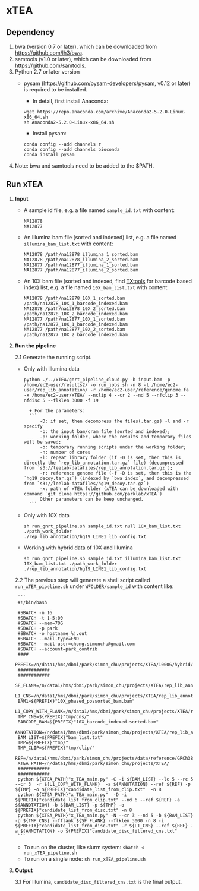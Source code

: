 # xTEA

## Dependency
1. bwa (version 0.7 or later), which can be downloaded from https://github.com/lh3/bwa.
2. samtools (v1.0 or later), which can be downloaded from https://github.com/samtools.
3. Python 2.7 or later version
	+ pysam (https://github.com/pysam-developers/pysam, v0.12 or later) is required to be installed.
	
		+ In detail, first install Anaconda:
		```
		wget https://repo.anaconda.com/archive/Anaconda2-5.2.0-Linux-x86_64.sh
		sh Anaconda2-5.2.0-Linux-x86_64.sh
		```
		
		+ Install pysam:
		```
		conda config --add channels r
		conda config --add channels bioconda
		conda install pysam
		```
4. Note: bwa and samtools need to be added to the $PATH.

## Run xTEA
1. **Input**
	+ A sample id file, e.g. a file named `sample_id.txt` with content:
	
		```
		NA12878
		NA12877
		```
	
	+ An Illumina bam file (sorted and indexed) list, e.g. a file named `illumina_bam_list.txt` with content:

		```
		NA12878 /path/na12878_illumina_1_sorted.bam
		NA12878 /path/na12878_illumina_2_sorted.bam
		NA12877 /path/na12877_illumina_1_sorted.bam
		NA12877 /path/na12877_illumina_2_sorted.bam
		```
	
	+  An 10X bam file (sorted and indexed, find [TXtools](https://github.com/parklab/TXtools) for barcode based index) list, e.g. a file named `10X_bam_list.txt` with content:
	
		```
		NA12878 /path/na12878_10X_1_sorted.bam /path/na12878_10X_1_barcode_indexed.bam
		NA12878 /path/na12878_10X_2_sorted.bam /path/na12878_10X_2_barcode_indexed.bam
		NA12877 /path/na12877_10X_1_sorted.bam /path/na12877_10X_1_barcode_indexed.bam
		NA12877 /path/na12877_10X_2_sorted.bam /path/na12877_10X_2_barcode_indexed.bam
		```
		
2. **Run the pipeline**
		
	2.1 Generate the running script.	

	+ Only with Illumina data
		```
		python ./../xTEA/gnrt_pipeline_cloud.py -b input.bam -p /home/ec2-user/results2/ -o run_jobs.sh -n 8 -l /home/ec2-user/rep_lib_annotation/ -r /home/ec2-user/reference/genome.fa -x /home/ec2-user/xTEA/ --nclip 4 --cr 2 --nd 5 --nfclip 3 --nfdisc 5 --flklen 3000 -f 19
		```

			+ For the parameters:
			```
				-D: if set, then decompress the files(.tar.gz) -l and -r specify
				-b: the input bam/cram file (sorted and indexed);
				-p: working folder, where the results and temporary files will be saved;
				-o: temporary running scripts under the working folder;
				-n: number of cores
				-l: repeat library folder (if -D is set, then this is directly the `rep_lib_annotation.tar.gz` file) (decompressed from `s3://leelab-datafiles/rep_lib_annotation.tar.gz`);
				-r: reference genome file (-f -D is set, then this is the `hg19_decoy.tar.gz`) (indexed by `bwa index`, and decompressed from `s3://leelab-datafiles/hg19_decoy.tar.gz`)
				-x: path of xTEA folder (xTEA can be downloaded with command `git clone https://github.com/parklab/xTEA`)
				Other parameters can be keep unchanged.
			```

	+ Only with 10X data
		```
		sh run_gnrt_pipeline.sh sample_id.txt null 10X_bam_list.txt ./path_work_folder ./rep_lib_annotation/hg19_LINE1_lib_config.txt
		```
		
	+ Working with hybrid data of 10X and Illumina
		```
		sh run_gnrt_pipeline.sh sample_id.txt illumina_bam_list.txt 10X_bam_list.txt ./path_work_folder ./rep_lib_annotation/hg19_LINE1_lib_config.txt
		```
		
	2.2 The previous step will generate a shell script called `run_xTEA_pipeline.sh` under `WFOLDER/sample_id` with content like:
		
		```
		#!/bin/bash

		#SBATCH -n 16
		#SBATCH -t 1-5:00
		#SBATCH --mem=70G
		#SBATCH -p park
		#SBATCH -o hostname_%j.out
		#SBATCH --mail-type=END
		#SBATCH --mail-user=chong.simonchu@gmail.com
		#SBATCH --account=park_contrib
		####
		PREFIX=/n/data1/hms/dbmi/park/simon_chu/projects/XTEA/1000G/hybrid/L1/NA19239/
		############
		############
		SF_FLANK=/n/data1/hms/dbmi/park/simon_chu/projects/XTEA/rep_lib_annotation/LINE/hg38/hg38_FL_L1_flanks_3k.fa
		L1_CNS=/n/data1/hms/dbmi/park/simon_chu/projects/XTEA/rep_lib_annotation/consensus/LINE1.fa
		BAM1=${PREFIX}"10X_phased_possorted_bam.bam"
		L1_COPY_WITH_FLANK=/n/data1/hms/dbmi/park/simon_chu/projects/XTEA/rep_lib_annotation/LINE/hg38/hg38_L1HS_copies_larger_5K_with_flank.fa
		TMP_CNS=${PREFIX}"tmp/cns/"
		BARCODE_BAM=${PREFIX}"10X_barcode_indexed.sorted.bam"
		ANNOTATION=/n/data1/hms/dbmi/park/simon_chu/projects/XTEA/rep_lib_annotation/LINE/hg38/hg38_L1_larger2K_with_all_L1HS.out
		BAM_LIST=${PREFIX}"bam_list.txt"
		TMP=${PREFIX}"tmp/"
		TMP_CLIP=${PREFIX}"tmp/clip/"
		REF=/n/data1/hms/dbmi/park/simon_chu/projects/data/reference/GRCh38/GCA_000001405.15_GRCh38_no_alt_analysis_set.fna
		XTEA_PATH=/n/data1/hms/dbmi/park/simon_chu/projects/XTEA/
		############
		############	
		python ${XTEA_PATH}"x_TEA_main.py" -C -i ${BAM_LIST} --lc 5 --rc 5 --cr 3  -r ${L1_COPY_WITH_FLANK}  -a ${ANNOTATION} --ref ${REF} -p ${TMP} -o ${PREFIX}"candidate_list_from_clip.txt"  -n 8
		python ${XTEA_PATH}"x_TEA_main.py"  -D -i ${PREFIX}"candidate_list_from_clip.txt" --nd 6 --ref ${REF} -a ${ANNOTATION} -b ${BAM_LIST} -p ${TMP} -o ${PREFIX}"candidate_list_from_disc.txt" -n 8
		python ${XTEA_PATH}"x_TEA_main.py" -N --cr 3 --nd 5 -b ${BAM_LIST} -p ${TMP_CNS} --fflank ${SF_FLANK} --flklen 3000 -n 8 -i ${PREFIX}"candidate_list_from_disc.txt" -r ${L1_CNS} --ref ${REF} -a ${ANNOTATION} -o ${PREFIX}"candidate_disc_filtered_cns.txt"
		```
	+ To run on the cluster, like slurm system: `sbatch < run_xTEA_pipeline.sh`
	+ To run on a single node: `sh run_xTEA_pipeline.sh`
	
3. **Output**

	3.1 For Illumina, `candidate_disc_filtered_cns.txt` is the final output.